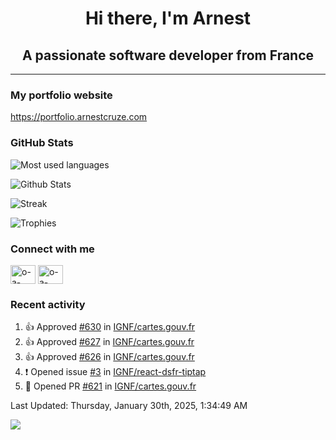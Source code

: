 <h1 align="center">Hi there, I'm Arnest</h1>
<h2 align="center">A passionate software developer from France</h2>

---

### My portfolio website

https://portfolio.arnestcruze.com

### GitHub Stats

![Most used languages](https://github-readme-stats.vercel.app/api/top-langs/?username=ocruze&langs_count=10&layout=compact&hide=tsql)

![Github Stats](https://github-readme-stats.vercel.app/api?username=ocruze&count_private=true&show_icons=true&title_color=fff&text_color=fff&bg_color=30,36d1dc,904e95)

![Streak](https://github-readme-streak-stats.herokuapp.com/?user=ocruze&)

![Trophies](https://github-profile-trophy.vercel.app/?username=ocruze)

### Connect with me

<p align="left">
  <a href="mailto:o.cruze@live.com" target="blank"><img align="center" src="https://upload.wikimedia.org/wikipedia/commons/d/df/Microsoft_Office_Outlook_%282018%E2%80%93present%29.svg" alt="o-a-cruze" height="30" width="40" /></a>
  <a href="https://linkedin.com/in/o-a-cruze" target="blank"><img align="center" src="https://raw.githubusercontent.com/rahuldkjain/github-profile-readme-generator/master/src/images/icons/Social/linked-in-alt.svg" alt="o-a-cruze" height="30" width="40" /></a>
</p>

### Recent activity

<!--RECENT_ACTIVITY:start-->
1. 👍 Approved [#630](https://github.com/IGNF/cartes.gouv.fr/pull/630#pullrequestreview-2577610218) in [IGNF/cartes.gouv.fr](https://github.com/IGNF/cartes.gouv.fr)
2. 👍 Approved [#627](https://github.com/IGNF/cartes.gouv.fr/pull/627#pullrequestreview-2575186942) in [IGNF/cartes.gouv.fr](https://github.com/IGNF/cartes.gouv.fr)
3. 👍 Approved [#626](https://github.com/IGNF/cartes.gouv.fr/pull/626#pullrequestreview-2575129359) in [IGNF/cartes.gouv.fr](https://github.com/IGNF/cartes.gouv.fr)
4. ❗️ Opened issue [#3](https://github.com/IGNF/react-dsfr-tiptap/issues/3) in [IGNF/react-dsfr-tiptap](https://github.com/IGNF/react-dsfr-tiptap)
5. 💪 Opened PR [#621](https://github.com/IGNF/cartes.gouv.fr/pull/621) in [IGNF/cartes.gouv.fr](https://github.com/IGNF/cartes.gouv.fr)
<!--RECENT_ACTIVITY:end-->

<!--RECENT_ACTIVITY:last_update-->
Last Updated: Thursday, January 30th, 2025, 1:34:49 AM
<!--RECENT_ACTIVITY:last_update_end-->

[![](https://visitcount.itsvg.in/api?id=ocruze&label=Profile%20Views&pretty=false)](https://visitcount.itsvg.in)
